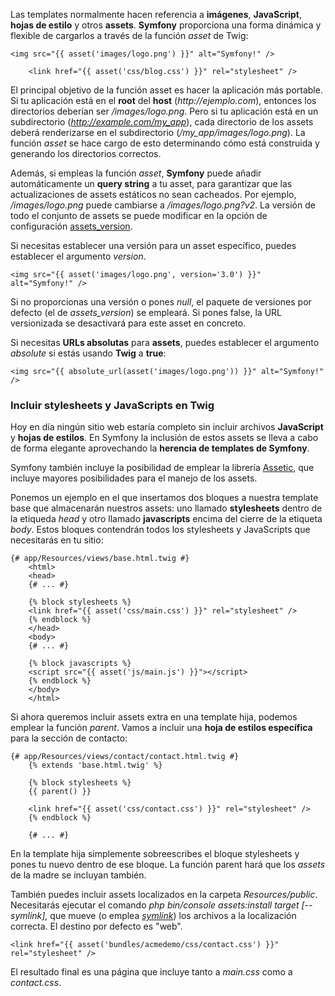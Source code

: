 Las templates normalmente hacen referencia a **imágenes**, **JavaScript**, **hojas de estilo** y otros **assets**. **Symfony** proporciona una forma dinámica y flexible de cargarlos a través de la función _asset_ de Twig:

```
<img src="{{ asset('images/logo.png') }}" alt="Symfony!" />

    <link href="{{ asset('css/blog.css') }}" rel="stylesheet" />
```

El principal objetivo de la función asset es hacer la aplicación más portable. Si tu aplicación está en el **root** del **host** (_http://ejemplo.com_), entonces los directorios deberían ser _/images/logo.png_. Pero si tu aplicación está en un subdirectorio (_http://example.com/my_app_), cada directorio de los assets deberá renderizarse en el subdirectorio (_/my_app/images/logo.png_). La función _asset_ se hace cargo de esto determinando cómo está construida y generando los directorios correctos.

Además, si empleas la función _asset_, **Symfony** puede añadir automáticamente un **query string** a tu asset, para garantizar que las actualizaciones de assets estáticos no sean cacheados. Por ejemplo, _/images/logo.png_ puede cambiarse a _/images/logo.png?v2_. La versión de todo el conjunto de assets se puede modificar en la opción de configuración [assets_version](http://symfony.com/doc/current/reference/configuration/framework.html#ref-framework-assets-version).

Si necesitas establecer una versión para un asset específico, puedes establecer el argumento _version_.

```
<img src="{{ asset('images/logo.png', version='3.0') }}" alt="Symfony!" />
```

Si no proporcionas una versión o pones _null_, el paquete de versiones por defecto (el de _assets_version_) se empleará. Si pones false, la URL versionizada se desactivará para este asset en concreto.

Si necesitas **URLs absolutas** para **assets**, puedes establecer el argumento _absolute_ si estás usando **Twig** a **true**:

```
<img src="{{ absolute_url(asset('images/logo.png')) }}" alt="Symfony!" />
```

### Incluir stylesheets y JavaScripts en Twig

Hoy en día ningún sitio web estaría completo sin incluir archivos **JavaScript** y **hojas de estilos**. En Symfony la inclusión de estos assets se lleva a cabo de forma elegante aprovechando la **herencia de templates de Symfony**.

Symfony también incluye la posibilidad de emplear la librería [Assetic](http://symfony.com/doc/current/cookbook/assetic/asset_management.html), que incluye mayores posibilidades para el manejo de los assets.

Ponemos un ejemplo en el que insertamos dos bloques a nuestra template base que almacenarán nuestros assets: uno llamado **stylesheets** dentro de la etiqueda _head_ y otro llamado **javascripts** encima del cierre de la etiqueta _body_. Estos bloques contendrán todos los stylesheets y JavaScripts que necesitarás en tu sitio:

```
{# app/Resources/views/base.html.twig #}
    <html>
    <head>
    {# ... #}

    {% block stylesheets %}
    <link href="{{ asset('css/main.css') }}" rel="stylesheet" />
    {% endblock %}
    </head>
    <body>
    {# ... #}

    {% block javascripts %}
    <script src="{{ asset('js/main.js') }}"></script>
    {% endblock %}
    </body>
    </html>
```

Si ahora queremos incluir assets extra en una template hija, podemos emplear la función _parent_. Vamos a incluir una **hoja de estilos específica** para la sección de contacto:

```
{# app/Resources/views/contact/contact.html.twig #}
    {% extends 'base.html.twig' %}

    {% block stylesheets %}
    {{ parent() }}

    <link href="{{ asset('css/contact.css') }}" rel="stylesheet" />
    {% endblock %}

    {# ... #}
```

En la template hija simplemente sobreescribes el bloque stylesheets y pones tu nuevo dentro de ese bloque. La función parent hará que los _assets_ de la madre se incluyan también.

También puedes incluir assets localizados en la carpeta _Resources/public_. Necesitarás ejecutar el comando _php bin/console assets:install target [-- symlink],_ que mueve (o emplea [_symlink_](http://php.net/manual/es/function.symlink.php)) los archivos a la localización correcta. El destino por defecto es "web". 

```
<link href="{{ asset('bundles/acmedemo/css/contact.css') }}" rel="stylesheet" />
```

El resultado final es una página que incluye tanto a _main.css_ como a _contact.css_.